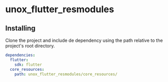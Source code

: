 # unox_flutter_resmodules

## Installing
Clone the project and include de dependency using the path
relative to the project's root directory.
```yaml
dependencies:
  flutter:
    sdk: flutter
  core_resources:
    path: unox_flutter_resmodules/core_resources/
```